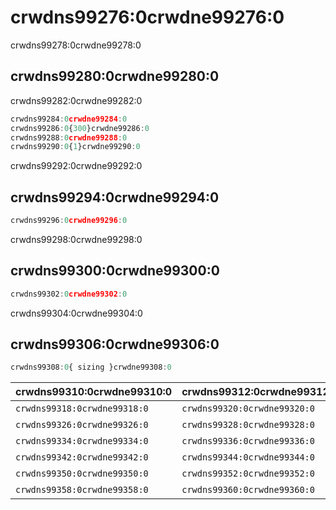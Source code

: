 # crwdns99276:0crwdne99276:0

<p class="description">crwdns99278:0crwdne99278:0</p>

## crwdns99280:0crwdne99280:0

crwdns99282:0crwdne99282:0

```jsx
crwdns99284:0crwdne99284:0
crwdns99286:0{300}crwdne99286:0
crwdns99288:0crwdne99288:0
crwdns99290:0{1}crwdne99290:0
```

crwdns99292:0crwdne99292:0

## crwdns99294:0crwdne99294:0

```jsx
crwdns99296:0crwdne99296:0
```

crwdns99298:0crwdne99298:0

## crwdns99300:0crwdne99300:0

```jsx
crwdns99302:0crwdne99302:0
```

crwdns99304:0crwdne99304:0

## crwdns99306:0crwdne99306:0

```js
crwdns99308:0{ sizing }crwdne99308:0
```

| crwdns99310:0crwdne99310:0   | crwdns99312:0crwdne99312:0   | crwdns99314:0crwdne99314:0   | crwdns99316:0crwdne99316:0 |
|:---------------------------- |:---------------------------- |:---------------------------- |:-------------------------- |
| `crwdns99318:0crwdne99318:0` | `crwdns99320:0crwdne99320:0` | `crwdns99322:0crwdne99322:0` | crwdns99324:0crwdne99324:0 |
| `crwdns99326:0crwdne99326:0` | `crwdns99328:0crwdne99328:0` | `crwdns99330:0crwdne99330:0` | crwdns99332:0crwdne99332:0 |
| `crwdns99334:0crwdne99334:0` | `crwdns99336:0crwdne99336:0` | `crwdns99338:0crwdne99338:0` | crwdns99340:0crwdne99340:0 |
| `crwdns99342:0crwdne99342:0` | `crwdns99344:0crwdne99344:0` | `crwdns99346:0crwdne99346:0` | crwdns99348:0crwdne99348:0 |
| `crwdns99350:0crwdne99350:0` | `crwdns99352:0crwdne99352:0` | `crwdns99354:0crwdne99354:0` | crwdns99356:0crwdne99356:0 |
| `crwdns99358:0crwdne99358:0` | `crwdns99360:0crwdne99360:0` | `crwdns99362:0crwdne99362:0` | crwdns99364:0crwdne99364:0 |
